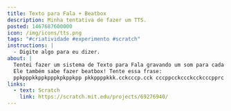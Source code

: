 ```yaml
---
title: Texto para Fala + Beatbox
description: Minha tentativa de fazer um TTS.
posted: 1467687600000
icon: /img/icons/tts.png
tags: "#criatividade #experimento #scratch"
instructions: |
  - Digite algo para eu dizer.
about: |
  Tentei fazer um sistema de Texto para Fala gravando um som para cada letra. No fim não ficou parecendo muito com fala, mas com aqueles barulhos que os villagers do Animal Crossing fazem quando falam.
  Ele também sabe fazer beatbox! Tente essa frase:
  ppkpppkkppkpppkpkppkpp pkkppppkkk.cckcccp.cck cccppcckccckcckcccpprc ckcccp.cckwcccppcckwcc ckcckwcccpp.
links:
  - text: Scratch
    link: https://scratch.mit.edu/projects/69276940/
---
```


<scratch url="https://scratch.mit.edu/projects/69276940/"></scratch>

